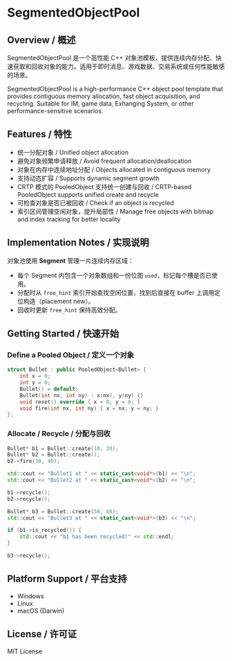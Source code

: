# SegmentedObjectPool

## Overview / 概述

SegmentedObjectPool 是一个高性能 C++ 对象池模板，提供连续内存分配、快速获取和回收对象的能力。适用于即时消息、游戏数据、交易系统或任何性能敏感的场景。

SegmentedObjectPool is a high-performance C++ object pool template that provides contiguous memory allocation, fast object acquisition, and recycling. Suitable for IM, game data, Exhanging System, or other performance-sensitive scenarios.

## Features / 特性

- 统一分配对象 / Unified object allocation
- 避免对象频繁申请释放 / Avoid frequent allocation/deallocation
- 对象在内存中连续地址分配 / Objects allocated in contiguous memory
- 支持动态扩容 / Supports dynamic segment growth
- CRTP 模式的 PooledObject 支持统一创建与回收 / CRTP-based PooledObject supports unified create and recycle
- 可检查对象是否已被回收 / Check if an object is recycled
- 索引区间管理空闲对象，提升局部性 / Manage free objects with bitmap and index tracking for better locality

## Implementation Notes / 实现说明

对象池使用 **Segment** 管理一片连续内存区域：

- 每个 Segment 内包含一个对象数组和一份位图 `used`，标记每个槽是否已使用。
- 分配时从 `free_hint` 索引开始查找空闲位置，找到后直接在 buffer 上调用定位构造（placement new）。
- 回收时更新 `free_hint` 保持高效分配。
## Getting Started / 快速开始

### Define a Pooled Object / 定义一个对象

```cpp
struct Bullet : public PooledObject<Bullet> {
    int x = 0;
    int y = 0;
    Bullet() = default;
    Bullet(int nx, int ny) : x(nx), y(ny) {}
    void reset() override { x = 0; y = 0; }
    void fire(int nx, int ny) { x = nx; y = ny; }
};
```

### Allocate / Recycle / 分配与回收

```cpp
Bullet* b1 = Bullet::create(10, 20);
Bullet* b2 = Bullet::create();
b2->fire(30, 40);

std::cout << "Bullet1 at " << static_cast<void*>(b1) << "\n";
std::cout << "Bullet2 at " << static_cast<void*>(b2) << "\n";

b1->recycle();
b2->recycle();

Bullet* b3 = Bullet::create(50, 60);
std::cout << "Bullet3 at " << static_cast<void*>(b3) << "\n";

if (b1->is_recycled()) {
    std::cout << "b1 has been recycled!" << std::endl;
}

b3->recycle();
```

## Platform Support / 平台支持

- Windows
- Linux
- macOS (Darwin)

## License / 许可证

MIT License


